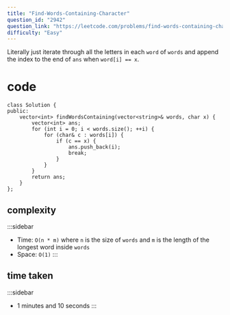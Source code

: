 ```yaml
---
title: "Find-Words-Containing-Character"
question_id: "2942"
question_link: "https://leetcode.com/problems/find-words-containing-character/"
difficulty: "Easy"
---
```


Literally just iterate through all the letters in each `word` of `words` and append the index to the end of `ans` when `word[i] == x`.

# cod<span>e</span>

```{.cpp}
class Solution {
public:
    vector<int> findWordsContaining(vector<string>& words, char x) {
        vector<int> ans;
        for (int i = 0; i < words.size(); ++i) {
            for (char& c : words[i]) {
                if (c == x) {
                    ans.push_back(i);
                    break;
                }
            }
        }
        return ans;
    }
};
```

## complexit<span>y</span>

:::sidebar
- Time: `O(n * m)` where `n` is the size of `words` and `m` is the length of the longest word inside `words`
- Space: `O(1)`
:::

## time take<span>n</span>

:::sidebar
- 1 minutes and 10 seconds
:::
